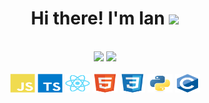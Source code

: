 <div align="center">
 <h1>Hi there! I'm Ian <img src="https://emoji.gg/assets/emoji/4708_Pikachu_Hello.gif" width="40"/></h1>
</div>
<br>

<div align="center">
  <img height="180em" src="https://github-readme-stats.vercel.app/api?username=ian-dcg&show_icons=true&theme=dracula&include_all_commits=true&count_private=true"/>
  <img height="180em" src="https://github-readme-stats.vercel.app/api/top-langs/?username=ian-dcg&layout=compact&langs_count=7&theme=dracula"/>
</div>

<div style="display: inline_block" align="center"><br>
  <img align="center" alt="Ian-Js" height="30" width="40" src="https://raw.githubusercontent.com/devicons/devicon/master/icons/javascript/javascript-plain.svg">
  <img align="center" alt="Ian-Ts" height="30" width="40" src="https://raw.githubusercontent.com/devicons/devicon/master/icons/typescript/typescript-plain.svg">
  <img align="center" alt="Ian-React" height="30" width="40" src="https://raw.githubusercontent.com/devicons/devicon/master/icons/react/react-original.svg">
  <img align="center" alt="Ian-HTML" height="30" width="40" src="https://raw.githubusercontent.com/devicons/devicon/master/icons/html5/html5-original.svg">
  <img align="center" alt="Ian-CSS" height="30" width="40" src="https://raw.githubusercontent.com/devicons/devicon/master/icons/css3/css3-original.svg">
  <img align="center" alt="Ian-Python" height="30" width="40" src="https://raw.githubusercontent.com/devicons/devicon/master/icons/python/python-original.svg">
  <img align="center" alt="Ian-C" height="30" width="40" src="https://raw.githubusercontent.com/devicons/devicon/master/icons/c/c-original.svg">
</div>

##
